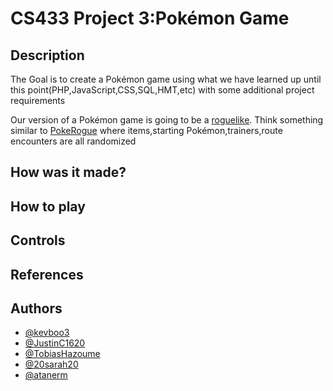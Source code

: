 # CS433 Project 3:Pokémon Game
## Description
The Goal is to create a Pokémon game using what we have learned up until this point(PHP,JavaScript,CSS,SQL,HMT,etc) 
with some additional project requirements

Our version of a Pokémon game is going to be a [roguelike](https://en.wikipedia.org/wiki/Roguelike). Think something 
similar to [PokeRogue](https://pokerogue.net/) where items,starting Pokémon,trainers,route encounters are all randomized

## How was it made?
<!-- we can add how everything comes together in this section. Or remove it if we don't feel it to be necessary-->
## How to play
<!-- here we will add how the basic gameplay loop goes and maybe how items interact with each other -->
## Controls
<!-- add control scheme here -->

## References
<!-- add anything we used  especially if it was ripped from somewhere -->


## Authors
- [@kevboo3](https://github.com/kevboo3)
- [@JustinC1620](https://github.com/JustinC1620)
- [@TobiasHazoume](https://github.com/TobiasHazoume)
- [@20sarah20](https://github.com/20sarah20)
- [@atanerm](https://github.com/atanerm)
